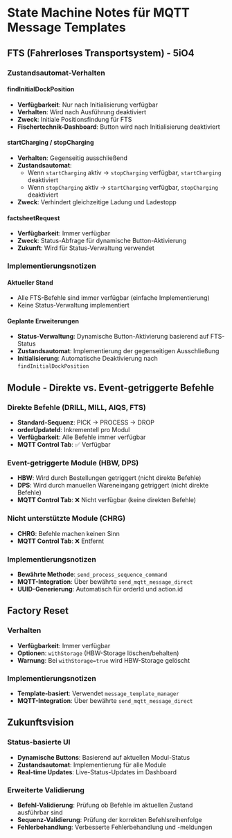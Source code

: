 # State Machine Notes für MQTT Message Templates

## FTS (Fahrerloses Transportsystem) - 5iO4

### Zustandsautomat-Verhalten

#### findInitialDockPosition
- **Verfügbarkeit**: Nur nach Initialisierung verfügbar
- **Verhalten**: Wird nach Ausführung deaktiviert
- **Zweck**: Initiale Positionsfindung für FTS
- **Fischertechnik-Dashboard**: Button wird nach Initialisierung deaktiviert

#### startCharging / stopCharging
- **Verhalten**: Gegenseitig ausschließend
- **Zustandsautomat**: 
  - Wenn `startCharging` aktiv → `stopCharging` verfügbar, `startCharging` deaktiviert
  - Wenn `stopCharging` aktiv → `startCharging` verfügbar, `stopCharging` deaktiviert
- **Zweck**: Verhindert gleichzeitige Ladung und Ladestopp

#### factsheetRequest
- **Verfügbarkeit**: Immer verfügbar
- **Zweck**: Status-Abfrage für dynamische Button-Aktivierung
- **Zukunft**: Wird für Status-Verwaltung verwendet

### Implementierungsnotizen

#### Aktueller Stand
- Alle FTS-Befehle sind immer verfügbar (einfache Implementierung)
- Keine Status-Verwaltung implementiert

#### Geplante Erweiterungen
- **Status-Verwaltung**: Dynamische Button-Aktivierung basierend auf FTS-Status
- **Zustandsautomat**: Implementierung der gegenseitigen Ausschließung
- **Initialisierung**: Automatische Deaktivierung nach `findInitialDockPosition`

## Module - Direkte vs. Event-getriggerte Befehle

### Direkte Befehle (DRILL, MILL, AIQS, FTS)
- **Standard-Sequenz**: PICK → PROCESS → DROP
- **orderUpdateId**: Inkrementell pro Modul
- **Verfügbarkeit**: Alle Befehle immer verfügbar
- **MQTT Control Tab**: ✅ Verfügbar

### Event-getriggerte Module (HBW, DPS)
- **HBW**: Wird durch Bestellungen getriggert (nicht direkte Befehle)
- **DPS**: Wird durch manuellen Wareneingang getriggert (nicht direkte Befehle)
- **MQTT Control Tab**: ❌ Nicht verfügbar (keine direkten Befehle)

### Nicht unterstützte Module (CHRG)
- **CHRG**: Befehle machen keinen Sinn
- **MQTT Control Tab**: ❌ Entfernt

### Implementierungsnotizen
- **Bewährte Methode**: `send_process_sequence_command`
- **MQTT-Integration**: Über bewährte `send_mqtt_message_direct`
- **UUID-Generierung**: Automatisch für orderId und action.id

## Factory Reset

### Verhalten
- **Verfügbarkeit**: Immer verfügbar
- **Optionen**: `withStorage` (HBW-Storage löschen/behalten)
- **Warnung**: Bei `withStorage=true` wird HBW-Storage gelöscht

### Implementierungsnotizen
- **Template-basiert**: Verwendet `message_template_manager`
- **MQTT-Integration**: Über bewährte `send_mqtt_message_direct`

## Zukunftsvision

### Status-basierte UI
- **Dynamische Buttons**: Basierend auf aktuellen Modul-Status
- **Zustandsautomat**: Implementierung für alle Module
- **Real-time Updates**: Live-Status-Updates im Dashboard

### Erweiterte Validierung
- **Befehl-Validierung**: Prüfung ob Befehle im aktuellen Zustand ausführbar sind
- **Sequenz-Validierung**: Prüfung der korrekten Befehlsreihenfolge
- **Fehlerbehandlung**: Verbesserte Fehlerbehandlung und -meldungen
